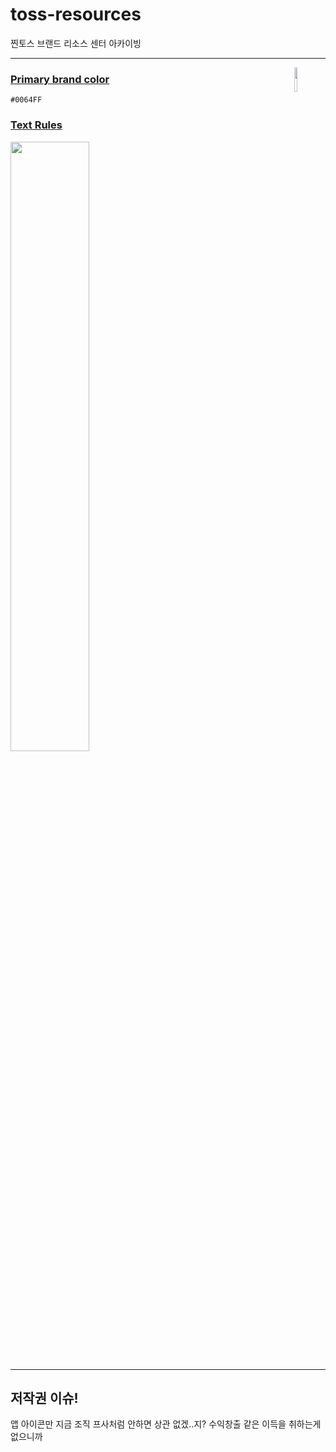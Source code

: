 # toss-resources

찐토스 브랜드 리소스 센터 아카이빙

---

<img src="https://user-images.githubusercontent.com/40740128/149644842-364e6be4-2cfd-49e3-a97b-969b209e50fc.png" width="10%" align="right" />

### [Primary brand color](https://brand.toss.im/color)

`#0064FF`

### [Text Rules](https://brand.toss.im/textrules)

<img src="https://user-images.githubusercontent.com/40740128/149644817-3dce914a-8746-4e51-80d9-9c4affb5c772.png" width="50%" />

---

## 저작권 이슈!

앱 아이콘만 지금 조직 프사처럼 안하면 상관 없겠..지? 수익창출 같은 이득을 취하는게 없으니까
